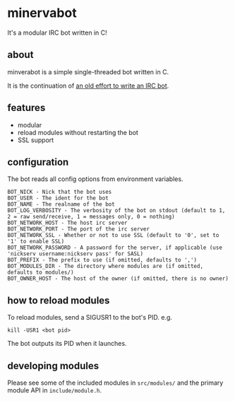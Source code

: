 # minervabot

It's a modular IRC bot written in C!

## about

minverabot is a simple single-threaded bot written in C.

It is the continuation of [an old effort to write an IRC bot](https://github.com/ohnx-archive/athena).

## features

* modular
* reload modules without restarting the bot
* SSL support

## configuration

The bot reads all config options from environment variables.

```
BOT_NICK - Nick that the bot uses
BOT_USER - The ident for the bot
BOT_NAME - The realname of the bot
BOT_LOG_VERBOSITY - The verbosity of the bot on stdout (default to 1, 2 = raw send/receive, 1 = messages only, 0 = nothing)
BOT_NETWORK_HOST - The host irc server
BOT_NETWORK_PORT - The port of the irc server
BOT_NETWORK_SSL - Whether or not to use SSL (default to '0', set to '1' to enable SSL)
BOT_NETWORK_PASSWORD - A password for the server, if applicable (use 'nickserv username:nickserv pass' for SASL)
BOT_PREFIX - The prefix to use (if omitted, defaults to ',')
BOT_MODULES_DIR - The directory where modules are (if omitted, defaults to modules/)
BOT_OWNER_HOST - The host of the owner (if omitted, there is no owner)
```

## how to reload modules

To reload modules, send a SIGUSR1 to the bot's PID. e.g.

```
kill -USR1 <bot pid>
```

The bot outputs its PID when it launches.

## developing modules

Please see some of the included modules in `src/modules/` and the primary module API in `include/module.h`.
